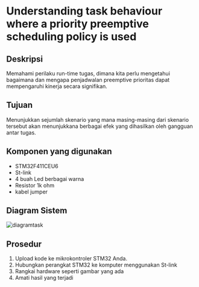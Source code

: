 # Understanding task behaviour where a priority preemptive scheduling policy is used

## Deskripsi
Memahami perilaku run-time tugas, dimana kita perlu mengetahui bagaimana dan mengapa penjadwalan preemptive prioritas dapat mempengaruhi kinerja secara signifikan. 

## Tujuan
Menunjukkan sejumlah skenario yang mana masing-masing dari skenario tersebut akan menunjukkana berbagai efek yang dihasilkan oleh gangguan antar tugas.

## Komponen yang digunakan 
- STM32F411CEU6
- St-link
- 4 buah Led berbagai warna
- Resistor 1k ohm
- kabel jumper

## Diagram Sistem
<img src="Photos/system_task_diagram.png" alt="diagramtask" style="max-width: 600px; height: auto;">


## Prosedur 
1. Upload kode ke mikrokontroler STM32 Anda.
2. Hubungkan perangkat STM32 ke komputer menggunakan St-link
3. Rangkai hardware seperti gambar yang ada
4. Amati hasil yang terjadi 
